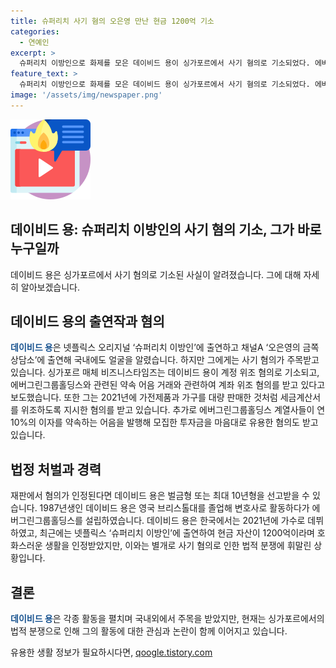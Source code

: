 ```yaml
---
title: 슈퍼리치 사기 혐의 오은영 만난 현금 1200억 기소
categories:
  - 연예인
excerpt: >
  슈퍼리치 이방인으로 화제를 모은 데이비드 용이 싱가포르에서 사기 혐의로 기소되었다. 에버그린그룹홀딩스와 관련된 계좌 위조 혐의와 어음 발행으로 유용한 혐의 등을 받고 법정 심리에 섰다. 그동안 자신의 부유한 삶과 재력에 대한 이야기로 관심을 모았던 그가 이번에는 어둠 속에서 자신의 모습을 드러내며 사회적 관심을 끌고 있다. 1987년생인 그는 변호사 출신으로 2021년에는 한국에서는 가수로도 활동하며 다양한 얼굴을 보여주었다.
feature_text: >
  슈퍼리치 이방인으로 화제를 모은 데이비드 용이 싱가포르에서 사기 혐의로 기소되었다. 에버그린그룹홀딩스와 관련된 계좌 위조 혐의와 어음 발행으로 유용한 혐의 등을 받고 법정 심리에 섰다. 그동안 자신의 부유한 삶과 재력에 대한 이야기로 관심을 모았던 그가 이번에는 어둠 속에서 자신의 모습을 드러내며 사회적 관심을 끌고 있다. 1987년생인 그는 변호사 출신으로 2021년에는 한국에서는 가수로도 활동하며 다양한 얼굴을 보여주었다.
image: '/assets/img/newspaper.png'
---
```


<p><img src="/assets/img/news.png" alt="rentncar 속보" /></p>

<h2>데이비드 용: 슈퍼리치 이방인의 사기 혐의 기소, 그가 바로 누구일까</h2>

<p data-ke-size="size16">데이비드 용은 싱가포르에서 사기 혐의로 기소된 사실이 알려졌습니다. 그에 대해 자세히 알아보겠습니다.</p>

<h2>데이비드 용의 출연작과 혐의</h2>

<p><b><span style="color: #1a5490;">데이비드 용</span></b>은 넷플릭스 오리지널 ‘슈퍼리치 이방인’에 출연하고 채널A ‘오은영의 금쪽상담소’에 출연해 국내에도 얼굴을 알렸습니다. 하지만 그에게는 사기 혐의가 주목받고 있습니다. 싱가포르 매체 비즈니스타임즈는 데이비드 용이 계정 위조 혐의로 기소되고, 에버그린그룹홀딩스와 관련된 약속 어음 거래와 관련하여 계좌 위조 혐의를 받고 있다고 보도했습니다. 또한 그는 2021년에 가전제품과 가구를 대량 판매한 것처럼 세금계산서를 위조하도록 지시한 혐의를 받고 있습니다. 추가로 에버그린그룹홀딩스 계열사들이 연 10%의 이자를 약속하는 어음을 발행해 모집한 투자금을 마음대로 유용한 혐의도 받고 있습니다.</p>

<h2>법정 처벌과 경력</h2>

<p>재판에서 혐의가 인정된다면 데이비드 용은 벌금형 또는 최대 10년형을 선고받을 수 있습니다. 1987년생인 데이비드 용은 영국 브리스톨대를 졸업해 변호사로 활동하다가 에버그린그룹홀딩스를 설립하였습니다. 데이비드 용은 한국에서는 2021년에 가수로 데뷔하였고, 최근에는 넷플릭스 ‘슈퍼리치 이방인’에 출연하여 현금 자산이 1200억이라며 호화스러운 생활을 인정받았지만, 이와는 별개로 사기 혐의로 인한 법적 분쟁에 휘말린 상황입니다.</p>

<h2>결론</h2>

<p><b><span style="color: #1a5490;">데이비드 용</span></b>은 각종 활동을 펼치며 국내외에서 주목을 받았지만, 현재는 싱가포르에서의 법적 분쟁으로 인해 그의 활동에 대한 관심과 논란이 함께 이어지고 있습니다.</p>
유용한 생활 정보가 필요하시다면, <a href="https://qoogle.tistory.com" rel="dofollow">qoogle.tistory.com</a>


